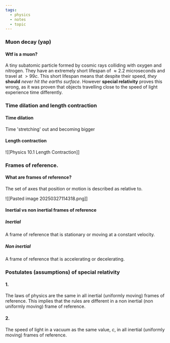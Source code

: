 ```yaml
---
tags:
  - physics
  - notes
  - topic
---
```

### Muon decay (yap)
#### Wtf is a muon?
A tiny subatomic particle formed by cosmic rays colliding with oxygen and nitrogen. They have an extremely short lifespan of $\approx 2.2$ microseconds and travel at $>99c$.
This short lifespan means that despite their speed, *they* **should** *never hit the earths surface.*
However **special relativity** proves this wrong, as it was proven that objects travelling close to the speed of light experience time differently. 


### Time dilation and length contraction
#### Time dilation
Time 'stretching' out and becoming bigger

#### Length contraction
![[Physics 10.1 Length Contraction]]

### Frames of reference. 
#### What are frames of reference?
The set of axes that position or motion is described as relative to.

![[Pasted image 20250327114318.png]]
#### Inertial vs non inertial frames of reference
##### Inertial 
A frame of reference that is stationary or moving at a constant velocity.
##### Non inertial
A frame of reference that is accelerating or decelerating.
### Postulates (assumptions) of special relativity
#### 1. 
The laws of physics are the same in all inertial (uniformly moving) frames of reference.
	This implies that the rules are different in a non inertial (non uniformly moving) frame of reference.
#### 2. 
The speed of light in a vacuum as the same value, $c$, in all inertial (uniformly moving) frames of reference.